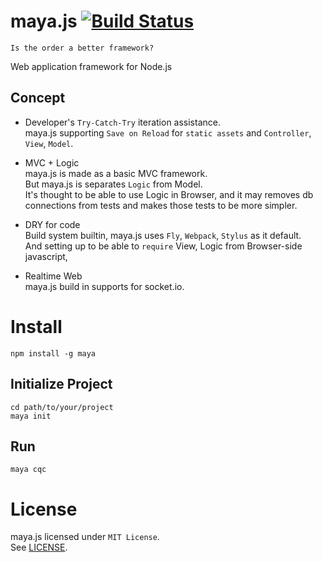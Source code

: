 # maya.js [![Build Status](https://travis-ci.org/Ragg-/maya.js.svg?branch=travis)](https://travis-ci.org/Ragg-/maya.js)

```
Is the order a better framework?
```

Web application framework for Node.js

## Concept
- Developer's `Try-Catch-Try` iteration assistance.  
  maya.js supporting `Save on Reload` for `static assets` and `Controller`, `View`, `Model`.

- MVC + Logic  
  maya.js is made as a basic MVC framework.  
  But maya.js is separates `Logic` from Model.  
  It's thought to be able to use Logic in Browser, and it may removes db connections from tests and makes those tests to be more simpler.

- DRY for code  
  Build system builtin, maya.js uses `Fly`, `Webpack`, `Stylus` as it default.  
  And setting up to be able to `require` View, Logic from Browser-side javascript,

- Realtime Web  
  maya.js build in supports for socket.io.

# Install
```
npm install -g maya
```

## Initialize Project
```
cd path/to/your/project
maya init
```

## Run
```
maya cqc
```

# License
maya.js licensed under `MIT License`.  
See [LICENSE](https://github.com/Ragg-/maya.js/blob/master/LICENSE).
